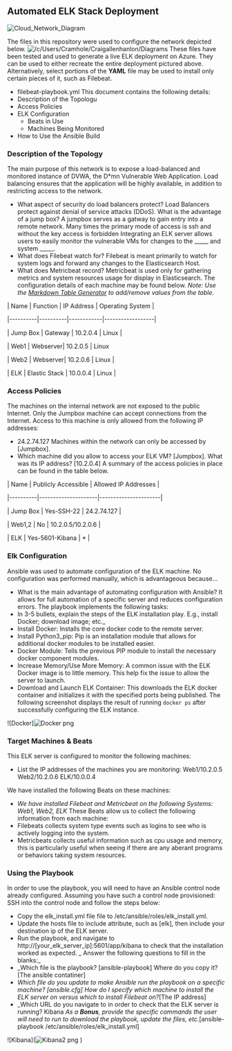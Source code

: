## Automated ELK Stack Deployment

![Cloud_Network_Diagram](https://user-images.githubusercontent.com/105895191/170169905-41e083ee-379d-4fa3-abe2-c5ad9c688850.png)




The files in this repository were used to configure the network depicted below.
![/c/Users/Cramhole/Craigallenhanlon/Diagrams](Images/diagram_filename.png)
These files have been tested and used to generate a live ELK deployment on Azure. They can be used to either recreate the entire deployment pictured above. Alternatively, select portions of the __YAML__ file may be used to install only certain pieces of it, such as Filebeat.
  - filebeat-playbook.yml
This document contains the following details:
- Description of the Topologu
- Access Policies
- ELK Configuration
  - Beats in Use
  - Machines Being Monitored
- How to Use the Ansible Build
### Description of the Topology
The main purpose of this network is to expose a load-balanced and monitored instance of DVWA, the D*mn Vulnerable Web Application.
Load balancing ensures that the application will be highly available, in addition to restricting access to the network.
-  What aspect of security do load balancers protect? Load Balancers protect against denial of service attacks (DDoS).  What is the advantage of a jump box? A jumpbox serves as a gatway to gain entry into a remote network. Many times the primary mode of access is ssh and without the key access is forbidden
Integrating an ELK server allows users to easily monitor the vulnerable VMs for changes to the _____ and system _____.
-  What does Filebeat watch for? Filebeat is meant primarily to watch for system logs and forward any changes to the Elasticsearch Host.
-  What does Metricbeat record? Metricbeat is used only for gathering metrics and system resources usage for display in Elasticsearch.
The configuration details of each machine may be found below.
_Note: Use the [Markdown Table Generator](http://www.tablesgenerator.com/markdown_tables) to add/remove values from the table_.

| Name     | Function | IP Address | Operating System |

|----------|----------|------------|------------------|

| Jump Box | Gateway  | 10.2.0.4   | Linux            |

| Web1     | Webserver| 10.2.0.5   | Linux                  

| Web2     | Webserver| 10.2.0.6   | Linux            |

| ELK      | Elastic Stack  | 10.0.0.4   | Linux            |
             
### Access Policies
The machines on the internal network are not exposed to the public Internet.
Only the Jumpbox machine can accept connections from the Internet. Access to this machine is only allowed from the following IP addresses:
- 24.2.74.127
Machines within the network can only be accessed by [Jumpbox].
- Which machine did you allow to access your ELK VM? [Jumpbox]. What was its IP address? [10.2.0.4]
A summary of the access policies in place can be found in the table below.

| Name     | Publicly Accessible | Allowed IP Addresses |

|----------|---------------------|----------------------|

| Jump Box | Yes-SSH-22          | 24.2.74.127          |

| Web1,2   | No                  | 10.2.0.5/10.2.0.6    |

| ELK      | Yes-5601-Kibana     |  *                   |
### Elk Configuration
Ansible was used to automate configuration of the ELK machine. No configuration was performed manually, which is advantageous because...
- What is the main advantage of automating configuration with Ansible? It allows for full automation of a specific server and reduces configuration errors.
The playbook implements the following tasks:
- In 3-5 bullets, explain the steps of the ELK installation play. E.g., install Docker; download image; etc._
- Install Docker: Installs the core docker code to the remote server.
- Install Python3_pip: Pip is an installation module that allows for additional docker modules to be installed easier.
- Docker Module: Tells the previous PIP module to install the necessary docker component modules.
- Increase Memory/Use More Memory: A common issue with the ELK Docker image is to little memory. This help fix the issue to allow the server to launch.
- Download and Launch ELK Container: This downloads the ELK docker container and initializes it with the specified ports being published.
The following screenshot displays the result of running `docker ps` after successfully configuring the ELK instance.

![Docker]![Docker png](https://user-images.githubusercontent.com/105895191/170166624-72eec10f-4aa8-411c-8c28-5cc695ab7e7f.png)


### Target Machines & Beats
This ELK server is configured to monitor the following machines:
- List the IP addresses of the machines you are monitoring: Web1/10.2.0.5  Web2/10.2.0.6 ELK/10.0.0.4

We have installed the following Beats on these machines:
- _We have installed Filebeat and Metricbeat on the following Systems: Web1, Web2, ELK_
These Beats allow us to collect the following information from each machine:
- Filebeats collects system type events such as logins to see who is actively logging into the system.
- Metricbeats collects useful information such as cpu usage and memory, this is particularly useful when seeing if there are any aberant programs or behaviors taking system resources.
### Using the Playbook
In order to use the playbook, you will need to have an Ansible control node already configured. Assuming you have such a control node provisioned:
SSH into the control node and follow the steps below:
- Copy the elk_install.yml file file to  /etc/ansible/roles/elk_install.yml.
- Update the hosts file to include attribute, such as [elk], then include your destination ip of the ELK server.
- Run the playbook, and navigate to http://[your_elk_server_ip]:5601/app/kibana to check that the installation worked as expected.
_ Answer the following questions to fill in the blanks:_
- _Which file is the playbook? [ansible-playbook]  Where do you copy it? [The ansible contatiner]
- _Which file do you update to make Ansible run the playbook on a specific machine? [ansible.cfg] How do I specify which machine to install the ELK server on versus which to install Filebeat on?_[The IP address]
- _Which URL do you navigate to in order to check that the ELK server is running? Kibana
_As a **Bonus**, provide the specific commands the user will need to run to download the playbook, update the files, etc._[ansible-playbook /etc/ansible/roles/elk_install.yml]

![Kibana](![Kibana2 png](https://user-images.githubusercontent.com/105895191/170375269-714b2d02-79b7-43af-8fcd-91cba843e69f.png)
)

